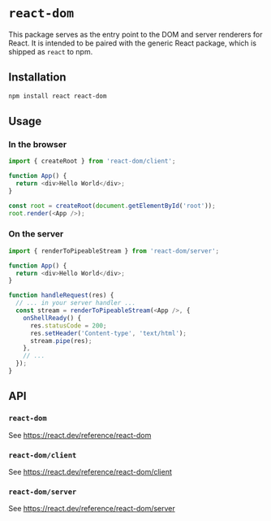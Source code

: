 # `react-dom`

This package serves as the entry point to the DOM and server renderers for React. It is intended to be paired with the generic React package, which is shipped as `react` to npm.

## Installation

```sh
npm install react react-dom
```

## Usage

### In the browser

```js
import { createRoot } from 'react-dom/client';

function App() {
  return <div>Hello World</div>;
}

const root = createRoot(document.getElementById('root'));
root.render(<App />);
```

### On the server

```js
import { renderToPipeableStream } from 'react-dom/server';

function App() {
  return <div>Hello World</div>;
}

function handleRequest(res) {
  // ... in your server handler ...
  const stream = renderToPipeableStream(<App />, {
    onShellReady() {
      res.statusCode = 200;
      res.setHeader('Content-type', 'text/html');
      stream.pipe(res);
    },
    // ...
  });
}
```

## API

### `react-dom`

See https://react.dev/reference/react-dom

### `react-dom/client`

See https://react.dev/reference/react-dom/client

### `react-dom/server`

See https://react.dev/reference/react-dom/server
